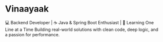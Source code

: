# Vinaayaak
💻 Backend Developer | ☕ Java &amp; Spring Boot Enthusiast | 🚀 Learning One Line at a Time Building real-world solutions with clean code, deep logic, and a passion for performance.
